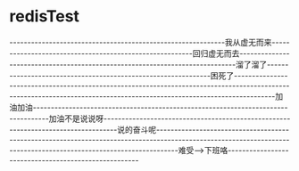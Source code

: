 # redisTest
------------------------------------------------------------我从虚无而来--------------------------------------------------------回归虚无而去-----------------------------------------------------------------------------溜了溜了--------------------------------------------------------------困死了-----------------------------------------------------------------------------------------------------------------------------------------------------------------------加油加油----------------------------------------------------------------------------------加油不是说说呀----------------------------------------------------------------------------------说的奋斗呢------------------------------------------------------------------------------------------------------------------------------------------------------------------难受-->下班咯-----------------------------------------------------

